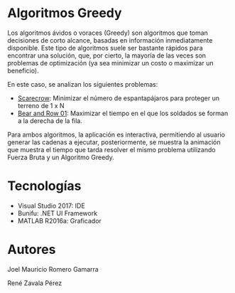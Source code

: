 # Algoritmos Greedy

Los algoritmos ávidos o voraces (Greedy) son algoritmos que toman decisiones de corto alcance, basadas en información inmediatamente disponible. Este tipo de algoritmos suele ser bastante rápidos para encontrar una solución, que, por cierto, la mayoría de las veces son problemas de optimización (ya sea minimizar un costo o maximizar un beneficio).

En este caso, se analizan los siguientes problemas:

- [Scarecrow](https://uva.onlinejudge.org/index.php?option=com_onlinejudge&Itemid=8&category=657&page=show_problem&problem=3836): Minimizar el número de espantapájaros para proteger un terreno de 1 x N
- [Bear and Row 01](https://www.codechef.com/problems/ROWSOLD): Maximizar el tiempo en el que los soldados se forman a la derecha de la fila.

Para ambos algoritmos, la aplicación es interactiva, permitiendo al usuario generar las cadenas a ejecutar, posteriormente, se muestra la animación que muestra el tiempo que tarda resolver el mismo problema utilizando Fuerza Bruta y un Algoritmo Greedy.

# Tecnologías

- Visual Studio 2017: IDE
- Bunifu: .NET UI Framework
- MATLAB R2016a: Graficador

# Autores

Joel Mauricio Romero Gamarra

René Zavala Pérez
